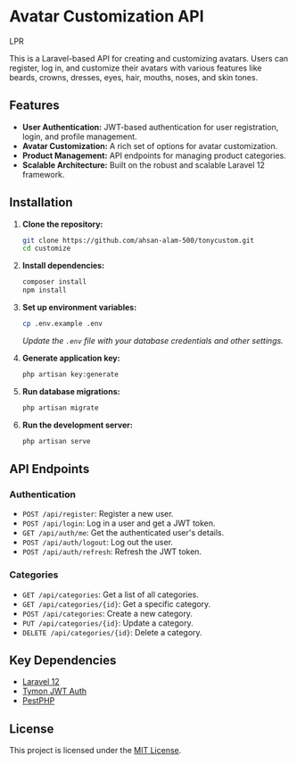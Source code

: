 # Avatar Customization API

LPR

This is a Laravel-based API for creating and customizing avatars. Users can register, log in, and customize their avatars with various features like beards, crowns, dresses, eyes, hair, mouths, noses, and skin tones.

## Features

*   **User Authentication:** JWT-based authentication for user registration, login, and profile management.
*   **Avatar Customization:** A rich set of options for avatar customization.
*   **Product Management:** API endpoints for managing product categories.
*   **Scalable Architecture:** Built on the robust and scalable Laravel 12 framework.

## Installation

1.  **Clone the repository:**
    ```bash
    git clone https://github.com/ahsan-alam-500/tonycustom.git
    cd customize
    ```

2.  **Install dependencies:**
    ```bash
    composer install
    npm install
    ```

3.  **Set up environment variables:**
    ```bash
    cp .env.example .env
    ```
    *Update the `.env` file with your database credentials and other settings.*

4.  **Generate application key:**
    ```bash
    php artisan key:generate
    ```

5.  **Run database migrations:**
    ```bash
    php artisan migrate
    ```

6.  **Run the development server:**
    ```bash
    php artisan serve
    ```

## API Endpoints

### Authentication

*   `POST /api/register`: Register a new user.
*   `POST /api/login`: Log in a user and get a JWT token.
*   `GET /api/auth/me`: Get the authenticated user's details.
*   `POST /api/auth/logout`: Log out the user.
*   `POST /api/auth/refresh`: Refresh the JWT token.

### Categories

*   `GET /api/categories`: Get a list of all categories.
*   `GET /api/categories/{id}`: Get a specific category.
*   `POST /api/categories`: Create a new category.
*   `PUT /api/categories/{id}`: Update a category.
*   `DELETE /api/categories/{id}`: Delete a category.

## Key Dependencies

*   [Laravel 12](https://laravel.com)
*   [Tymon JWT Auth](https://jwt-auth.readthedocs.io/en/develop/)
*   [PestPHP](https://pestphp.com/)

## License

This project is licensed under the [MIT License](https://opensource.org/licenses/MIT).
